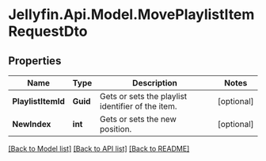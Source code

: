 
# Jellyfin.Api.Model.MovePlaylistItemRequestDto

## Properties

Name | Type | Description | Notes
------------ | ------------- | ------------- | -------------
**PlaylistItemId** | **Guid** | Gets or sets the playlist identifier of the item. | [optional] 
**NewIndex** | **int** | Gets or sets the new position. | [optional] 

[[Back to Model list]](../README.md#documentation-for-models)
[[Back to API list]](../README.md#documentation-for-api-endpoints)
[[Back to README]](../README.md)


